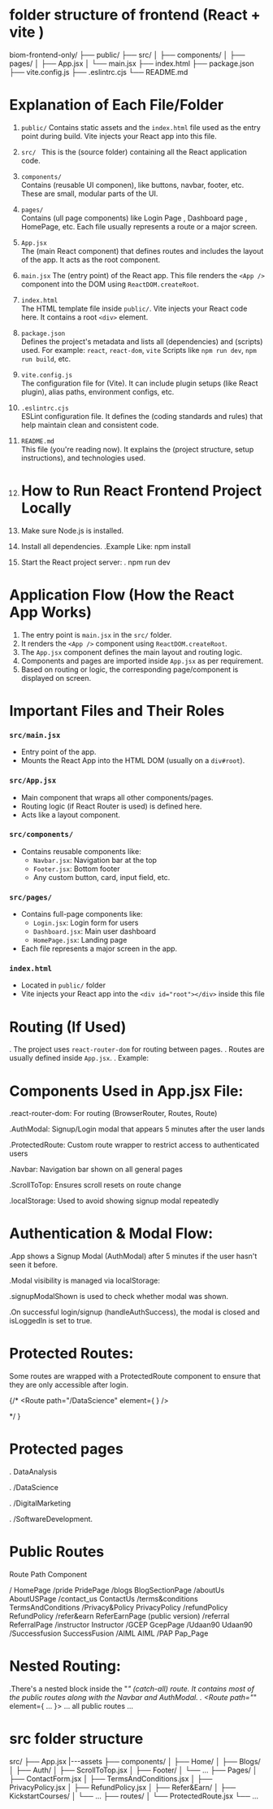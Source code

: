 # folder structure of frontend (React + vite )

biom-frontend-only/
├── public/
├── src/
│   ├── components/
│   ├── pages/
│   ├── App.jsx
│   └── main.jsx
├── index.html
├── package.json
├── vite.config.js
├── .eslintrc.cjs
└── README.md

# Explanation of Each File/Folder
1. `public/`
  Contains static assets and the `index.html` file used as the entry point during build. Vite injects your React app into this file.
2. `src/ `
  This is the  (source folder) containing all the React application code.
  3. `components/`  
    Contains (reusable UI componen), like buttons, navbar, footer, etc. These are small, modular parts of the UI.
4. `pages/`  
    Contains (ull page components) like Login Page , Dashboard page , HomePage, etc. Each file usually represents a route or a major screen.
5. `App.jsx`  
    The (main React component) that defines routes and includes the layout of the app. It acts as the root component.

6. `main.jsx` The (entry point) of the React app. This file renders the `<App />` component into the DOM using `ReactDOM.createRoot`.

7. `index.html`  
  The HTML template file inside `public/`. Vite injects your React code here. It contains a root `<div>` element.

8. `package.json`  
  Defines the project's metadata and lists all (dependencies) and (scripts) used. For example:
   `react`, `react-dom`, `vite`
   Scripts like `npm run dev`, `npm run build`, etc.

9. `vite.config.js`  
  The configuration file for (Vite). It can include plugin setups (like React plugin), alias paths, environment configs, etc.

10. `.eslintrc.cjs`  
  ESLint configuration file. It defines the (coding standards and rules) that help maintain clean and consistent code.

11. `README.md`  
  This file (you're reading now). It explains the (project structure, setup instructions), and technologies used.

12. # How to Run  React Frontend Project Locally
1. Make sure Node.js is installed.

2. Install all dependencies. 
 .Example Like: npm install

3. Start the React project  server:
. npm run dev 

# Application Flow (How the React App Works)
1. The entry point is `main.jsx` in the `src/` folder.
2. It renders the `<App />` component using `ReactDOM.createRoot`.
3. The `App.jsx` component defines the main layout and routing logic.
4. Components and pages are imported inside `App.jsx` as per requirement.
5. Based on routing or logic, the corresponding page/component is displayed on screen.

# Important Files and Their Roles
### `src/main.jsx`
- Entry point of the app.
- Mounts the React App into the HTML DOM (usually on a `div#root`).

### `src/App.jsx`
- Main component that wraps all other components/pages.
- Routing logic (if React Router is used) is defined here.
- Acts like a layout component.

### `src/components/`
- Contains reusable components like:
  - `Navbar.jsx`: Navigation bar at the top
  - `Footer.jsx`: Bottom footer
  - Any custom button, card, input field, etc.

### `src/pages/`
- Contains full-page components like:
  - `Login.jsx`: Login form for users
  - `Dashboard.jsx`: Main user dashboard
  - `HomePage.jsx`: Landing page
- Each file represents a major screen in the app.

### `index.html`
- Located in `public/` folder
- Vite injects your React app into the `<div id="root"></div>` inside this file


# Routing (If Used)

. The project uses `react-router-dom` for routing between pages.
. Routes are usually defined inside `App.jsx`.
. Example:

# Components Used in App.jsx File:
.react-router-dom: For routing (BrowserRouter, Routes, Route)

.AuthModal: Signup/Login modal that appears 5 minutes after the user lands

.ProtectedRoute: Custom route wrapper to restrict access to authenticated users

.Navbar: Navigation bar shown on all general pages

.ScrollToTop: Ensures scroll resets on route change

.localStorage: Used to avoid showing signup modal repeatedly

# Authentication & Modal Flow:
.App shows a Signup Modal (AuthModal) after 5 minutes if the user hasn't seen it before.

.Modal visibility is managed via localStorage:

.signupModalShown is used to check whether modal was shown.

.On successful login/signup (handleAuthSuccess), the modal is closed and isLoggedIn is set to true.


# Protected Routes:
Some routes are wrapped with a ProtectedRoute component to ensure that they are only accessible after login.

 {/*
    <Route
  path="/DataScience"
  element={
    <ProtectedRoute isLoggedIn={isLoggedIn}>
      <DataSciencePage />
    </ProtectedRoute>
  }
/>

*/ }


# Protected pages
. DataAnalysis

. /DataScience

. /DigitalMarketing

. /SoftwareDevelopment.

# Public Routes
Route Path             Component

/	                    HomePage
/pride	                 PridePage
/blogs	                  BlogSectionPage
/aboutUs                  	AboutUSPage
/contact_us	               ContactUs
/terms&conditions	       TermsAndConditions
/Privacy&Policy	           PrivacyPolicy
/refundPolicy	           RefundPolicy
/refer&earn	               ReferEarnPage (public version)
/referral	                ReferralPage
/instructor              	Instructor
/GCEP	                    GcepPage
/Udaan90                 	Udaan90
/Successfusion	           SuccessFusion
/AIML	                     AIML
/PAP                      	Pap_Page


 # Nested Routing:
 .There's a nested <Routes> block inside the "*" (catch-all) route. It contains most of the public routes along with the Navbar and AuthModal.
 .
 <Route path="*" element={ ... }>
  <Navbar />
  <AuthModal />
  <Routes>
    ... all public routes ...
  </Routes>
</Route>


# src folder structure
src/
├── App.jsx
|---assets
├── components/
│   ├── Home/
│   ├── Blogs/
│   ├── Auth/
│   ├── ScrollToTop.jsx
│   ├── Footer/
│   └── ...
├── Pages/
│   ├── ContactForm.jsx
│   ├── TermsAndConditions.jsx
│   ├── PrivacyPolicy.jsx
│   ├── RefundPolicy.jsx
│   ├── Refer&Earn/
│   ├── KickstartCourses/
│   └── ...
├── routes/
│   └── ProtectedRoute.jsx
└── ...
